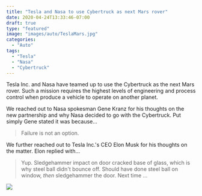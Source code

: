 ```yaml
---
title: "Tesla and Nasa to use Cybertruck as next Mars rover"
date: 2020-04-24T13:33:46-07:00
draft: true
type: "featured"
image: "images/auto/TeslaMars.jpg"
categories: 
  - "Auto"
tags:
  - "Tesla"
  - "Nasa"
  - "Cybertruck"
---
```


Tesla Inc. and Nasa have teamed up to use the Cybertruck as the next Mars rover. Such a mission requires the highest levels of engineering and process control when produce a vehicle to operate on another planet.

We reached out to Nasa spokesman Gene Kranz for his thoughts on the new partnership and why Nasa decided to go with the Cybertruck. Put simply Gene stated it was because...
> Failure is not an option.

We further reached out to Tesla Inc.'s CEO Elon Musk for his thoughts on the matter. Elon replied with...
>Yup. Sledgehammer impact on door cracked base of glass, which is why steel ball didn't bounce off. Should have done steel ball on window, *then* sledgehammer the door. Next time ...

![](../../../images/auto/TeslaMeme.jpg)